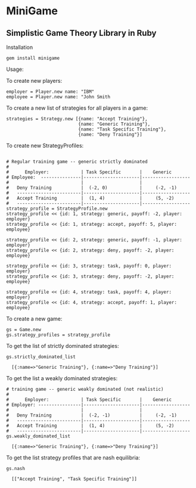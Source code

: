 # MiniGame
## Simplistic Game Theory Library in Ruby

Installation
```
gem install minigame
```

Usage:

To create new players:
```
employer = Player.new name: "IBM"
employee = Player.new name: "John Smith
```

To create a new list of strategies for all players in a game:
```
strategies = Strategy.new [{name: "Accept Training"}, 
                           {name: "Generic Training"},
                           {name: "Task Specific Training"},
                           {name: "Deny Training"}]
```

To create new StrategyProfiles:
```

# Regular training game -- generic strictly dominated
# 
#      Employer:            | Task Specific       |    Generic
# Employee:  ---------------|---------------------|------------------
#                           |                     |
#   Deny Training           |  (-2, 0)            |     (-2, -1)
#   ------------------------|---------------------|------------------
#   Accept Training         |  (1, 4)             |     (5, -2)
#   ------------------------|---------------------|------------------
strategy_profile = StrategyProfile.new
strategy_profile << {id: 1, strategy: generic, payoff: -2, player: employer}
strategy_profile << {id: 1, strategy: accept, payoff: 5, player: employee}

strategy_profile << {id: 2, strategy: generic, payoff: -1, player: employer}
strategy_profile << {id: 2, strategy: deny, payoff: -2, player: employee}

strategy_profile << {id: 3, strategy: task, payoff: 0, player: employer}
strategy_profile << {id: 3, strategy: deny, payoff: -2, player: employee}

strategy_profile << {id: 4, strategy: task, payoff: 4, player: employer}
strategy_profile << {id: 4, strategy: accept, payoff: 1, player: employee}
```

To create a new game:
```
gs = Game.new
gs.strategy_profiles = strategy_profile
```

To get the list of strictly dominated strategies:
```
gs.strictly_dominated_list

  [{:name=>"Generic Training"}, {:name=>"Deny Training"}]

```

To get the list a weakly dominated strategies:
```
# training game -- generic weakly dominated (not realistic)
# 
#      Employer:            | Task Specific       |    Generic
# Employer: ----------------|---------------------|------------------
#                           |                     |
#   Deny Training           |  (-2, -1)           |     (-2, -1)
#   ------------------------|---------------------|------------------
#   Accept Training         |  (1, 4)             |     (5, -2)
#   ------------------------|---------------------|------------------
gs.weakly_dominated_list

  [{:name=>"Generic Training"}, {:name=>"Deny Training"}]

```

To get the list strategy profiles that are nash equilibria:
```
gs.nash 

  [["Accept Training", "Task Specific Training"]]

```


